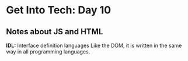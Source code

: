 # Get Into Tech: Day 10 #

## Notes about JS and HTML ##

**IDL:** Interface definition languages
Like the DOM, it is written in the same way in all programming languages.

**<script>**
If we don't specify the language or type of the script, the browser assumes it's JS.

**blur:** the state between moving from one field to another (like when we tab through fields or click over a new field).
<br/>
<br/>

## jQuery ##

jQuery is a library that makes easier to program in JS, by providing methods that we can call with a single line of code as opposed to write many lines to achieve the same result. This makes a real difference when using AJAX or doing DOM manipulation.

Some of the features of jQuery are:

- HTML/DOM manipulation
- CSS manipulation
- HTML events methods
- Effects and animations
- AJAX
- Utilities and plugins

When we use jQuery, we select (or query) HTML elements and use actions on them. The basic syntax is:

```JavaScript
$(selector).action()
```

- The `$` symbol signifies 'jQuery' and specifies that we are going to use a jQuery query.
- The selector, selects an HTML element to query. It uses CSS-like selectors.
- The action to be performed on the element selected is one of the methods that jQuery provides.

```JavaScript
// This hides the current element
$(this).hide()

// This hides all <p> elements
$("p").hide()

// This hides all elements with a class of 'demo'
$(".demo").hide()

// This hides the element with an id of 'demo'
$("#demo").hide()
```
<br/>

### HTTP Requests ###

We can send HTTP requests easily with a web browser:

- When we use the URL we are implicitly using a GET request. For example, each time we connect to a site with a browser, we use a GET request. This request determines which is the IP of the machine to connect to, and sends the GET request. Optionally, it can contain a query string with key/value pairs after a question mark.

- To send a form, we can use either a GET or FORM request (other request verbs are not allowed). Usually we use POST requests for this, as the key/value pairs will be sent in the request body, rather than the URL.
<br/>

### AJAX ###

AJAX stands for **Asynchronous JavaScript And XML**. It is a mechanism to generate and send HTTP requests while the page is running, that is, without the need to reload the page.

With AJAX we can use other request verbs, besides from GET and POST.

Whenever we submit a form, the web browser creates a **HTTP POST** request and writes in its body the key/value pairs with all the data from the form fields. PHP automatically populates the `$_POST` associative array with the kets and values of the request.

**Note:** checkboxes are a bit complicated, as they normally contain the value "on" if they are checked. However, if they are unchecked, they simply not appear in the `$_POST` array. For this reason, in order to determine if a checkbox is ticked or not, we need to check if the element exists or not:

```php
if (isset($_POST['checkboxField'])) {
  // some code
}
```
<br/>

### Multidimensional `$_POST` ###

PHP contains a feature that allows us to parse HTTP POST request bodies:

If we use the `name` input attribute as PHP arrays, then they will be parsed into `$_POST` as if they were an array.

```php
<input type="text" name="User[name]"/>
<input type="password" name="User[password]"/>
<input type="email" name="User[email]"/>
<input type="text" name="User[comments][]"/> // Adds to $_POST['User']['comments']
<input type="text" name="User[comments][]"/> // Adds to $_POST['User']['comments']

print_r($_POST);
/*


*/

print_r($_POST['User']);
/*


*/
```

This feature is only for PHP, so it might cause unexpected results in other languages or applications.

**Note:** The example with `User[comments]` uses sequential additions to an array, so in the end we will get a sequential array with elements for each of the fields with the same name.
<br/>
<br/>

### Filtering functions ###

It is recommended to use filtering functions (from the filter function library) rather than using the raw data of the superglobals. This library offers basic input validation and sanitisation.

- `filter_input_array()`: gets the entire array.

- `filter_input()`: retrieves a value from the specified array. It gives us access to `$_POST` and `$_GET`, either filtered, validated, sanitised or raw.

- The `FILTER_*` options provide different sanitisation and filtering functionality.


```php
// To retrieve the value in $_GET['username']
filter_input(INPUT_GET, 'username');

// To also encode any special characters in the output
filter_input(INPUT_GET, 'username', FILTER_SANITIZE_SPECIAL_CHARS);
```

Some other filter functions are:

- `filter_has_var()`: checks if a variable of a specific type exists.

- `filter_id()`: returns the filter ID of a named filter.

- `filter_list()`: returns a list of all the filters available.

- `filter_var()`: filters a variable with a specified filter. It basically allows us to apply the available filters available for `filter_input` to our own data.
<br/>

### Uploading files ###

HTML forms can be used to upload files with the input `type="file"`. PHP supports this in a very straightforward way.

The process is the following:

1. The user **selects** a file using the file browser provided with `<input type="file"/>`.
2. The browser **breaks** the file down in chunks for transmission, and **sends** them to the web server, which **stores** them in a temporary location.
3. The **PHP** application determines what to do with the file.

**Note:** As the file is stored in a temporary location, we need to make sure that the drive of the host machine has enough room to store this file, and also make sure this folder is routinely cleaned to remove old files.

However there are some configuration options which can interfere with the process. For example:

- The php.ini file configuration settings should be reviewed to make sure they are appropriate to support our upload functionality.

- The temporary folder to keep our file should exist and have the correct permissions.
<br/>

### The php.ini file configuration ###

There are a few configuration variables that will need to be reviewed to make sure we can upload files correctly:

- `file_uploads`: allows us to enable or disable PHP for file uploads.

- `max_input_time`: setting this value to 0 will allow the script to continue to run for as long as it needs to, however this can be a problem as it affects more than just uploading a file. If the application requests a service which takes too long, it will slow down our application. The `set_time_limit()` function changes the allowed execution time of a script.

- `post_max_size`: this determines the total allowed size of POST data.

- `upload_tmp_dir`: this should be set to a temporary storage volume or partition in order to isolate the uploaded file and make it easier to free this space.

- `upload_max_filesize`: indicates the largest size allowed for a file upload.

- When uploading a file, we might want to not use POST, as it's not a very reliable upload method. It might be best to use an **FTP server**.
<br/>

### PHP requirements for file upload ###

In order to upload a file and process it with PHP, we need a few things:

- `enctype`: it is important to specify the enctype of the form, as this is what determines the type of the file to be uploaded.

- `<input type="hidden">`: PHP requires a hidden field in our form, which indicates the `MAX_FILE_SIZE` with a value that must be no greater than the .ini settings. This is the initial maximum file size we determine, and the one in the .ini file is a "hard limit" to avoid problems if the user changes our hidden file to accept a bigger file.

- `<input type="file">`: this displays our Browse button to browse and select our file to upload.

```php
<form action="upload.php" method="POST" enctype="multipart/form-data">
  <input type="hidden" name="MAX_FILE_SIZE" value="10000000"/>
  <input type="file" name="myFile"/>
  <input type="submit" value="send"/>
</form>
```

### The `$_FILES` superglobal ###

When a file has been sent using POST, PHP parses its data into a superglobal named `$_FILES`. This array contains the location of the temporary file. In the event that we submitted multiple files, the array will contain an independent file in each of its elements.

The elements of the superglobal are:

- `name`: contains the name of the originally uploaded file.

- `type`: contains the MIME type of the file, inferred by the browser.

- `size`: indicates the size of the file in bytes.

- `tmp_name`: contains the temporary location of the file in the server.

- `error`: indicates any errors that are associated with the file upload.

```php
print_r($_FILES);
/*

*/
```
<br/>

### Processing an upload ###

There are a number of steps we need to follow to process an uploaded file:

1. We define a constant with the name of the `<input type="file">` element.

2. We define a constant with an array that contains a list of all the allowed MIME type we accept. We will reject all file types that are not in this array.

3. We check if the `$_FILES` array contains our uploaded file, checking if there's an entry for the name of our file.

4. We check if there are any errors in the upload. A value of 0 in this field indicates success, any other number indicates errors.

5. We compare the MIME type of the uploaded file with the types allowed.

```php
const InputKey = 'myFile'; // Step 1
const AllowedTypes = ['image/jpeg', 'image/jpg']; // Step 2

if (empty($_FILES[InputKey])) { // Step 3
  die("File missing");
}

if ($_FILES[InputKey]['error'] > 0) { // Step 4
  die("Errors during the upload");
}

if (in_array($_FILES[InputKey]['type'], AllowedTypes)) { // Step 5
  die("Invalid file type");
}
```
<br/>

### Handling the uploaded file ###

After we have checked the file, we are ready to go ahead and use it for our purpose. We have different options:

- We can move the file from its temporary location to a suitable place.
- We can read from the file and store its contents in a database.
- We can read from the file and parse it.
- We can use it for other specific purposes (i.e. thumbnails)

**Note:** the `tmp_name` key of the array contains the location of the temporary file. The `move_uploaded_file()` function can move the file from one part of the disk to another. The `unlink()` function deletes the temporary file if it still exists.

```php
$tmpFile = $_FILES[InputKey]['tmp_name'];
$dstFile = 'uploads/' . $_FILE[InputKey]['name'];

if (!move_uploaded_file($dstFile, $tmpFile)) {
  die("Error moving file");
}

if (file_exists($tmpFile)) {
  unlink($tmpFile);
}
```
<br/>

### Uploading multiple files with PHP ###

In order to upload many files in the same form, we can use the HTML array syntax in multiple `<input type=file>` elements. This works because `$_FILES` is a sequential array, where each element is used for a different uploaded file.

```php
<form action="upload.php" method="POST" enctype="multipart/form-data">
  <input type="hidden" name="MAX_FILE_SIZE" value="10000000"/>
  <input type="file" name="myFile[]"/>
  <input type="file" name="myFile[]"/>
  <input type="file" name="myFile[]"/>
  <input type="submit" value="send"/>
</form>
```
<br/>

### File functions ###

There are a number of useful functions to use when managing file uploads:

- `mkdir()`: this function creates a new directory.

- `filesize()`: this function returns the size of a file.

- `copy()`: this function copies a file.

- `rename()`: this function renames or moves a file or directory.

- `filemtime()`: this function returns the modification time of a file.
<br/>

